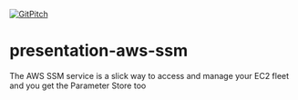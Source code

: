 [![GitPitch](https://gitpitch.com/assets/badge.svg)](https://gitpitch.com/dougtoppin/presentation-aws-ssm/master?grs=github&t=sky)

# presentation-aws-ssm
The AWS SSM service is a slick way to access and manage your EC2 fleet and you get the Parameter Store too
